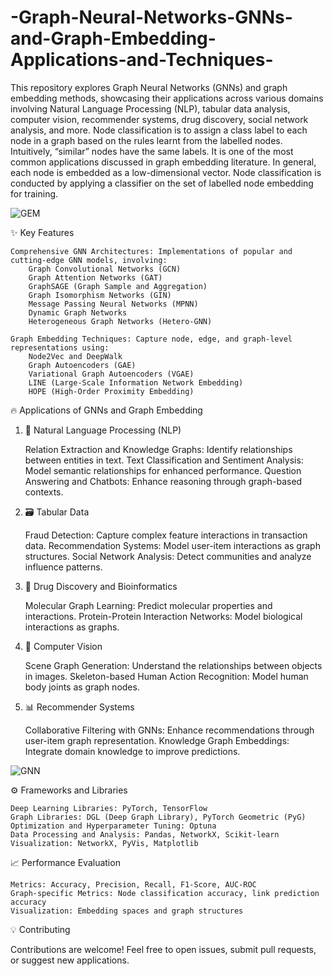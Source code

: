 # -Graph-Neural-Networks-GNNs-and-Graph-Embedding-Applications-and-Techniques-

This repository explores Graph Neural Networks (GNNs) and graph embedding methods, showcasing their applications across various domains involving Natural Language Processing (NLP), tabular data analysis, computer vision, recommender systems, drug discovery, social network analysis, and more. Node classification is to assign a class label to each node in a graph based on the rules learnt from the labelled nodes.
Intuitively, “similar” nodes have the same labels. It is one of the most common applications discussed in graph embedding literature. In general, each node is embedded as a low-dimensional vector. Node classification is conducted by applying a classifier on the set of labelled node embedding for training.

![GEM](https://memgraph.com/_next/image?url=%2Fimages%2Fblog%2Fintroduction-to-node-embedding%2Fcover.png&w=3840&q=75)

✨ Key Features

    Comprehensive GNN Architectures: Implementations of popular and cutting-edge GNN models, involving:
        Graph Convolutional Networks (GCN)
        Graph Attention Networks (GAT)
        GraphSAGE (Graph Sample and Aggregation)
        Graph Isomorphism Networks (GIN)
        Message Passing Neural Networks (MPNN)
        Dynamic Graph Networks
        Heterogeneous Graph Networks (Hetero-GNN)

    Graph Embedding Techniques: Capture node, edge, and graph-level representations using:
        Node2Vec and DeepWalk
        Graph Autoencoders (GAE)
        Variational Graph Autoencoders (VGAE)
        LINE (Large-Scale Information Network Embedding)
        HOPE (High-Order Proximity Embedding)



🔥 Applications of GNNs and Graph Embedding
1. 💬 Natural Language Processing (NLP)

    Relation Extraction and Knowledge Graphs: Identify relationships between entities in text.
    Text Classification and Sentiment Analysis: Model semantic relationships for enhanced performance.
    Question Answering and Chatbots: Enhance reasoning through graph-based contexts.

2. 🗃️ Tabular Data

    Fraud Detection: Capture complex feature interactions in transaction data.
    Recommendation Systems: Model user-item interactions as graph structures.
    Social Network Analysis: Detect communities and analyze influence patterns.

3. 🧬 Drug Discovery and Bioinformatics

    Molecular Graph Learning: Predict molecular properties and interactions.
    Protein-Protein Interaction Networks: Model biological interactions as graphs.

4. 🎥 Computer Vision

    Scene Graph Generation: Understand the relationships between objects in images.
    Skeleton-based Human Action Recognition: Model human body joints as graph nodes.

5. 📊 Recommender Systems

    Collaborative Filtering with GNNs: Enhance recommendations through user-item graph representation.
    Knowledge Graph Embeddings: Integrate domain knowledge to improve predictions.

![GNN](https://www.i-aida.org/wp-content/uploads/2024/04/GNNs.png)


⚙️ Frameworks and Libraries

    Deep Learning Libraries: PyTorch, TensorFlow
    Graph Libraries: DGL (Deep Graph Library), PyTorch Geometric (PyG)
    Optimization and Hyperparameter Tuning: Optuna
    Data Processing and Analysis: Pandas, NetworkX, Scikit-learn
    Visualization: NetworkX, PyVis, Matplotlib


📈 Performance Evaluation

    Metrics: Accuracy, Precision, Recall, F1-Score, AUC-ROC
    Graph-specific Metrics: Node classification accuracy, link prediction accuracy
    Visualization: Embedding spaces and graph structures

💡 Contributing

Contributions are welcome! Feel free to open issues, submit pull requests, or suggest new applications.

